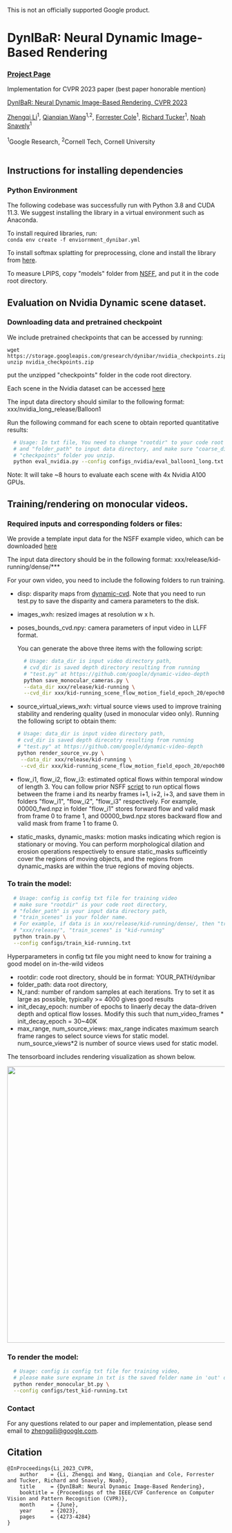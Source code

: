 This is not an officially supported Google product.

# DynIBaR: Neural Dynamic Image-Based Rendering

### [Project Page](https://dynibar.github.io/)

Implementation for CVPR 2023 paper (best paper honorable mention)

[DynIBaR: Neural Dynamic Image-Based Rendering, CVPR 2023](https://dynibar.github.io/)<br>

[Zhengqi Li](https://zhengqili.github.io/)<sup>1</sup>, [Qianqian Wang](https://www.cs.cornell.edu/~qqw/)<sup>1,2</sup>, [Forrester Cole](https://people.csail.mit.edu/fcole/)<sup>1</sup>, [Richard Tucker](https://research.google/people/RichardTucker/)<sup>1</sup>, [Noah Snavely](https://www.cs.cornell.edu/~snavely/)<sup>1</sup>
<br><br>
<sup>1</sup>Google Research, <sup>2</sup>Cornell Tech, Cornell University  \
<br>

## Instructions for installing dependencies

### Python Environment

The following codebase was successfully run with Python 3.8 and CUDA 11.3. We
suggest installing the library in a virtual environment such as Anaconda.

To install required libraries, run: \
`conda env create -f enviornment_dynibar.yml`

To install softmax splatting for preprocessing, clone and install the library
from [here](https://github.com/hperrot/splatting).

To measure LPIPS, copy "models" folder from
[NSFF](https://github.com/zhengqili/Neural-Scene-Flow-Fields/tree/main/nsff_exp/models),
and put it in the code root directory.

## Evaluation on Nvidia Dynamic scene dataset.

### Downloading data and pretrained checkpoint

We include pretrained checkpoints that can be accessed by running:

```
wget https://storage.googleapis.com/gresearch/dynibar/nvidia_checkpoints.zip
unzip nvidia_checkpoints.zip
```

put the unzipped "checkpoints" folder in the code root directory.

Each scene in the Nvidia dataset can be accessed
[here](https://drive.google.com/drive/folders/1Gv6j_RvDG2WrpqEJWtx73u1tlCZKsPiM?usp=sharing)

The input data directory should similar to the following format:
xxx/nvidia_long_release/Balloon1

Run the following command for each scene to obtain reported quantitative results:

```bash
  # Usage: In txt file, You need to change "rootdir" to your code root directory,
  # and "folder_path" to input data directory, and make sure "coarse_dir" points to
  # "checkpoints" folder you unzip.
  python eval_nvidia.py --config configs_nvidia/eval_balloon1_long.txt
```

Note: It will take ~8 hours to evaluate each scene with 4x Nvidia A100 GPUs.

## Training/rendering on monocular videos.

### Required inputs and corresponding folders or files:

We provide a template input data for the NSFF example video, which can
be downloaded
[here](https://drive.google.com/file/d/1t6VLtcdxITFcdm9fi9SSFOiHqgHu9wdP/view?usp=sharing)

The input data directory should be in the following format:
xxx/release/kid-running/dense/***

For your own video, you need to include the following folders to run training.

*   disp: disparity maps from
    [dynamic-cvd](https://github.com/google/dynamic-video-depth). Note that you
    need to run test.py to save the disparity and camera parameters to the disk.
*   images_wxh: resized images at resolution w x h.
*   poses_bounds_cvd.npy: camera parameters of input video in LLFF format.

    You can generate the above three items with the following script:

    ```bash
      # Usage: data_dir is input video directory path,
      # cvd_dir is saved depth directory resulting from running
      # "test.py" at https://github.com/google/dynamic-video-depth
      python save_monocular_cameras.py \
      --data_dir xxx/release/kid-running \
      --cvd_dir xxx/kid-running_scene_flow_motion_field_epoch_20/epoch0020_test
    ```

*   source_virtual_views_wxh: virtual source views used to improve training
    stability and rendering quality (used in monocular video only). Running
    the following script to obtain them:

    ```bash
    # Usage: data_dir is input video directory path,
    # cvd_dir is saved depth direcotry resulting from running
    # "test.py" at https://github.com/google/dynamic-video-depth
    python render_source_vv.py \
     --data_dir xxx/release/kid-running \
     --cvd_dir xxx/kid-running_scene_flow_motion_field_epoch_20/epoch0020_test
    ```

*   flow_i1, flow_i2, flow_i3: estimated optical flows within temporal window of
    length 3. You can follow prior NSFF
    [script](https://github.com/zhengqili/Neural-Scene-Flow-Fields/blob/main/nsff_scripts/run_flows_video.py)
    to run optical flows between the frame i and its nearby frames i+1, i+2,
    i+3, and save them in folders "flow_i1", "flow_i2", "flow_i3" respectively.
    For example, 00000_fwd.npz in folder "flow_i1" stores forward flow and valid
    mask from frame 0 to frame 1, and 00000_bwd.npz stores backward flow and
    valid mask from frame 1 to frame 0.

*   static_masks, dynamic_masks: motion masks indicating which region is
    stationary or moving. You can perform morphological dilation and erosion operations respectively
    to ensure static_masks sufficeintly cover the regions of moving objects, and the regions from dynamic_masks 
    are within the true regions of moving objects.
    
### To train the model:

```bash
  # Usage: config is config txt file for training video
  # make sure "rootdir" is your code root directory,
  # "folder_path" is your input data directory path,
  # "train_scenes" is your folder name.
  # For example, if data is in xxx/release/kid-running/dense/, then "train_scenes" is 
  # "xxx/release/", "train_scenes" is "kid-running"
  python train.py \
  --config configs/train_kid-running.txt
```

Hyperparameters in config txt file you might need to know for training a good model on in-the-wild videos
* rootdir: code root directory, should be in format: YOUR_PATH/dynibar
* folder_path: data root directory, 
* N_rand: number of random samples at each iterations. Try to set it as large as possible, typically >= 4000 gives good results
* init_decay_epoch: number of epochs to linaerly decay the data-driven depth and optical flow losses. Modify this such that num_video_frames * init_decay_epoch = 30~40K 
* max_range, num_source_views: max_range indicates maximum search frame ranges to select source views for static model. num_source_views*2 is number of source views used for static model.

The tensorboard includes rendering visualization as shown below.

<img src="images/tensorboard.png" width = "640" height = ""  align=center />

### To render the model:

```bash
  # Usage: config is config txt file for training video,
  # please make sure expname in txt is the saved folder name in 'out' directory
  python render_monocular_bt.py \
  --config configs/test_kid-running.txt
```

### Contact

For any questions related to our paper and implementation,
please send email to zhengqili@google.com.

## Citation

```
@InProceedings{Li_2023_CVPR,
    author    = {Li, Zhengqi and Wang, Qianqian and Cole, Forrester and Tucker, Richard and Snavely, Noah},
    title     = {DynIBaR: Neural Dynamic Image-Based Rendering},
    booktitle = {Proceedings of the IEEE/CVF Conference on Computer Vision and Pattern Recognition (CVPR)},
    month     = {June},
    year      = {2023},
    pages     = {4273-4284}
}
```
